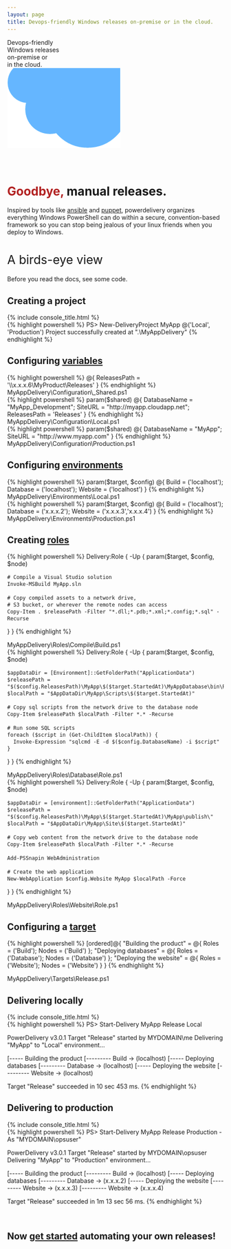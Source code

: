 ```yaml
---
layout: page
title: Devops-friendly Windows releases on-premise or in the cloud.
---
```


<div id="corner-cloud-text">Devops-friendly<br/>Windows releases<br/>on-premise or<br/>in the cloud.</div>
<img id="corner-cloud" src="img/corner_cloud.png" />

<div class="row" style="margin-top: 80px">
	<div class="col-sm-12">
		<h1 id="site-title"><span style="color: firebrick">Goodbye,</span> manual releases.</h1>
		<p id="site-summary">Inspired by tools like <a href="http://www.ansible.com" target="_blank">ansible</a> and <a href="https://www.puppetlabs.com" target="_blank">puppet</a>, powerdelivery organizes everything Windows PowerShell can do within a secure, convention-based framework so you can stop being jealous of your linux friends when you deploy to Windows.</p>
	</div>
</div>

<h1 style="font-weight: normal">A birds-eye view</h1>

Before you read the docs, see some code.

## Creating a project
<div class="row">
  <div class="col-lg-8 col-md-10 col-sm-12">
    {% include console_title.html %}
    <div class="console">
{% highlight powershell %}
PS> New-DeliveryProject MyApp @('Local', 'Production')
Project successfully created at ".\MyAppDelivery"
{% endhighlight %}
</div>
  </div>
</div>

## Configuring [variables](configuration.html)
<div class="row">
  <div class="col-lg-8 col-md-10 col-sm-12">
{% highlight powershell %}
@{
  ReleasesPath = '\\x.x.x.6\MyProduct\Releases'
}
{% endhighlight %}
    <div class="filename">MyAppDelivery\Configuration\_Shared.ps1</div>
  </div>
</div>
<div class="row">
  <div class="col-lg-8 col-md-10 col-sm-12">
{% highlight powershell %}
param($shared)
@{
  DatabaseName = "MyApp_Development";
  SiteURL = "http://myapp.cloudapp.net";
  ReleasesPath = 'Releases'
}
{% endhighlight %}
    <div class="filename">MyAppDelivery\Configuration\Local.ps1</div>
  </div>
</div>
<div class="row">
  <div class="col-lg-8 col-md-10 col-sm-12">
{% highlight powershell %}
param($shared)
@{
  DatabaseName = "MyApp";
  SiteURL = "http://www.myapp.com"
}
{% endhighlight %}
    <div class="filename">MyAppDelivery\Configuration\Production.ps1</div>
  </div>
</div>

## Configuring [environments](environments.html)
<div class="row">
  <div class="col-lg-8 col-md-10 col-sm-12">
{% highlight powershell %}
param($target, $config)
@{
  Build = ('localhost');
  Database = ('localhost');
  Website = ('localhost')
}
{% endhighlight %}
  <div class="filename">MyAppDelivery\Environments\Local.ps1</div>
  </div>
</div>
<div class="row">
  <div class="col-lg-8 col-md-10 col-sm-12">
{% highlight powershell %}
param($target, $config)
@{
  Build = ('localhost');
  Database = ('x.x.x.2');
  Website = ('x.x.x.3','x.x.x.4')
}
{% endhighlight %}
  <div class="filename">MyAppDelivery\Environments\Production.ps1</div>
  </div>
</div>

## Creating [roles](roles.html)
{% highlight powershell %}
Delivery:Role {
  -Up {
    param($target, $config, $node)

    # Compile a Visual Studio solution
    Invoke-MSBuild MyApp.sln

    # Copy compiled assets to a network drive, 
    # S3 bucket, or wherever the remote nodes can access
    Copy-Item . $releasePath -Filter "*.dll;*.pdb;*.xml;*.config;*.sql" -Recurse
  }
}
{% endhighlight %}
<div class="filename">MyAppDelivery\Roles\Compile\Build.ps1</div>
{% highlight powershell %}
Delivery:Role {
  -Up {
    param($target, $config, $node)

    $appDataDir = [Environment]::GetFolderPath("ApplicationData") 
    $releasePath = "$($config.ReleasesPath)\MyApp\$($target.StartedAt)\MyAppDatabase\bin\Release\"
    $localPath = "$AppDataDir\MyApp\Scripts\$($target.StartedAt)"

    # Copy sql scripts from the network drive to the database node
    Copy-Item $releasePath $localPath -Filter *.* -Recurse

    # Run some SQL scripts
    foreach ($script in (Get-ChildItem $localPath)) {
      Invoke-Expression "sqlcmd -E -d $($config.DatabaseName) -i $script"
    }
  }
}
{% endhighlight %}
<div class="filename">MyAppDelivery\Roles\Database\Role.ps1</div>
{% highlight powershell %}
Delivery:Role {
  -Up {
    param($target, $config, $node)

    $appDataDir = [environment]::GetFolderPath("ApplicationData")
    $releasePath = "$($config.ReleasesPath)\MyApp\$($target.StartedAt)\MyApp\publish\"
    $localPath = "$AppDataDir\MyApp\Site\$($target.StartedAt)"

    # Copy web content from the network drive to the database node
    Copy-Item $releasePath $localPath -Filter *.* -Recurse

    Add-PSSnapin WebAdministration

    # Create the web application
    New-WebApplication $config.Website MyApp $localPath -Force
  }
}
{% endhighlight %}
<div class="filename">MyAppDelivery\Roles\Website\Role.ps1</div>

## Configuring a [target](targets.html)
{% highlight powershell %}
[ordered]@{
  "Building the product" = @{
    Roles = ('Build');
    Nodes = ('Build')
  };
  "Deploying databases" = @{
    Roles = ('Database');
    Nodes = ('Database')
  };
  "Deploying the website" = @{
    Roles = ('Website');
    Nodes = ('Website')
  }
}
{% endhighlight %}
<div class="filename">MyAppDelivery\Targets\Release.ps1</div>

<div class="row">
  <div class="col-lg-8 col-md-10 col-sm-12">
    <h2>Delivering locally</h2>
    {% include console_title.html %}
    <div class="console">
{% highlight powershell %}
PS> Start-Delivery MyApp Release Local

PowerDelivery v3.0.1
Target "Release" started by MYDOMAIN\me
Delivering "MyApp" to "Local" environment...

[----- Building the product
[--------- Build -> (localhost)
[----- Deploying databases
[--------- Database -> (localhost)
[----- Deploying the website
[--------- Website -> (localhost)

Target "Release" succeeded in 10 sec 453 ms.
{% endhighlight %}
    </div>
  </div>
</div>

<div class="row">
  <div class="col-lg-8 col-md-10 col-sm-12">
    <h2>Delivering to production</h2>
    {% include console_title.html %}
    <div class="console">
{% highlight powershell %}
PS> Start-Delivery MyApp Release Production -As "MYDOMAIN\opsuser"

PowerDelivery v3.0.1
Target "Release" started by MYDOMAIN\opsuser
Delivering "MyApp" to "Production" environment...

[----- Building the product
[--------- Build -> (localhost)
[----- Deploying databases
[--------- Database -> (x.x.x.2)
[----- Deploying the website
[--------- Website -> (x.x.x.3)
[--------- Website -> (x.x.x.4)

Target "Release" succeeded in 1m 13 sec 56 ms.
{% endhighlight %}
    </div>
  </div>
</div>

<br />

## Now [get started](getting-started.html) automating your own releases!